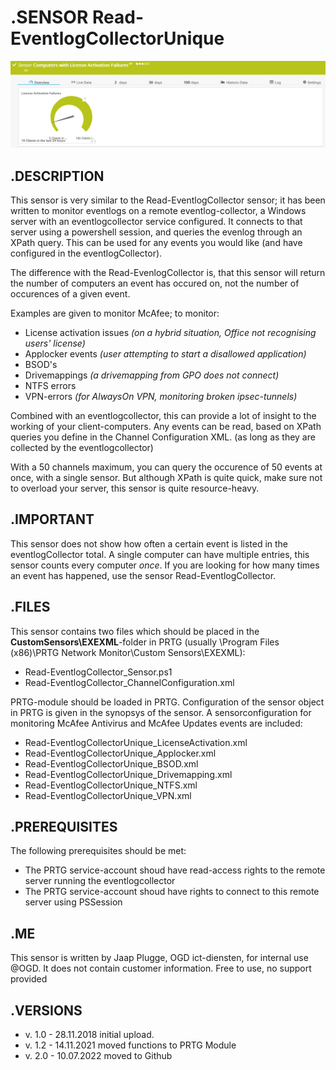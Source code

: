 # **.SENSOR** Read-EventlogCollectorUnique

![Screenshot header](https://github.com/jaapplugge/PRTG/blob/main/Sensors/Read-EventlogCollectorUnique/Screenshot_01.PNG)

## **.DESCRIPTION**

This sensor is very similar to the Read-EventlogCollector sensor; it has been written to
monitor eventlogs on a remote eventlog-collector, a Windows server with an eventlogcollector
service configured. It connects to that server using a powershell session, and queries the
evenlog through an XPath query. This can be used for any events you would like (and have
configured in the eventlogCollector).

The difference with the Read-EvenlogCollector is, that this sensor will return the number of
computers an event has occured on, not the number of occurences of a given event.

Examples are given to monitor McAfee; to monitor:

* License activation issues *(on a hybrid situation, Office not recognising users' license)*
* Applocker events *(user attempting to start a disallowed application)*
* BSOD's
* Drivemappings *(a drivemapping from GPO does not connect)*
* NTFS errors
* VPN-errors *(for AlwaysOn VPN, monitoring broken ipsec-tunnels)*

Combined with an eventlogcollector, this can provide a lot of insight to the working of your
client-computers. Any events can be read, based on XPath queries you define in the Channel
Configuration XML. (as long as they are collected by the eventlogcollector)

With a 50 channels maximum, you can query the occurence of 50 events at once, with a single sensor.
But although XPath is quite quick, make sure not to overload your server, this sensor is quite
resource-heavy.

## **.IMPORTANT**

This sensor does not show how often a certain event is listed in the eventlogCollector total. A single
computer can have multiple entries, this sensor counts every computer *once*. If you are looking for
how many times an event has happened, use the sensor Read-EventlogCollector.

## **.FILES**

This sensor contains two files which should be placed in the **CustomSensors\EXEXML**-folder
in PRTG (usually \Program Files (x86)\PRTG Network Monitor\Custom Sensors\EXEXML):

* Read-EventlogCollector_Sensor.ps1
* Read-EventlogCollector_ChannelConfiguration.xml

PRTG-module should be loaded in PRTG.
Configuration of the sensor object in PRTG is given in the synopsys of the sensor.
A sensorconfiguration for monitoring McAfee Antivirus and McAfee Updates events are included:

* Read-EventlogCollectorUnique_LicenseActivation.xml
* Read-EventlogCollectorUnique_Applocker.xml
* Read-EventlogCollectorUnique_BSOD.xml
* Read-EventlogCollectorUnique_Drivemapping.xml
* Read-EventlogCollectorUnique_NTFS.xml
* Read-EventlogCollectorUnique_VPN.xml

## **.PREREQUISITES**

The following prerequisites should be met:

* The PRTG service-account shoud have read-access rights to the remote server running the eventlogcollector
* The PRTG service-account shoud have rights to connect to this remote server using PSSession

## **.ME**

This sensor is written by Jaap Plugge, OGD ict-diensten, for internal use @OGD.
It does not contain customer information. Free to use, no support provided

## **.VERSIONS**

* v. 1.0 - 28.11.2018 initial upload.
* v. 1.2 - 14.11.2021 moved functions to PRTG Module
* v. 2.0 - 10.07.2022 moved to Github
